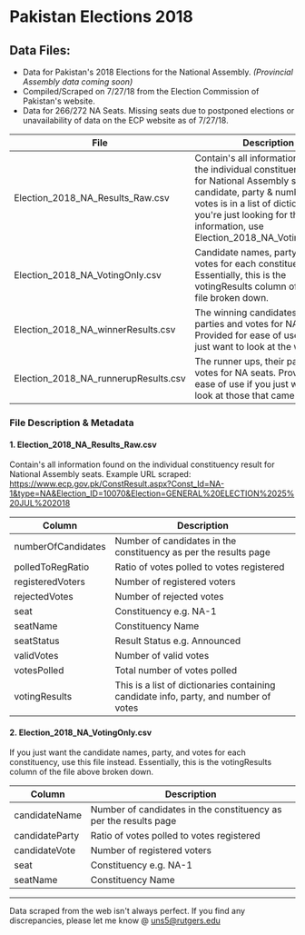 # Pakistan Elections 2018


## Data Files:

- Data for Pakistan's 2018 Elections for the National Assembly. *(Provincial Assembly data coming soon)*  
- Compiled/Scraped on 7/27/18 from the Election Commission of Pakistan's website. 
- Data for 266/272 NA Seats. Missing seats due to postponed elections or unavailability of data on the ECP website as of 7/27/18.

| File | Description |
|--------|-------------|
| Election_2018_NA_Results_Raw.csv | Contain's all information found on the individual constituency result for National Assembly seats. The candidate, party & number of votes is in a list of dictionaries. If you're just looking for that information, use Election_2018_NA_VotingOnly.csv  |
| Election_2018_NA_VotingOnly.csv |  Candidate names, party, and votes for each constituency. Essentially, this is the votingResults column of the raw file broken down. |
| Election_2018_NA_winnerResults.csv | The winning candidates, their parties and votes for NA seats. Provided for ease of use if you just want to look at the winners |
| Election_2018_NA_runnerupResults.csv | The runner ups, their parties and votes for NA seats. Provided for ease of use if you just want to look at those that came second |

### File Description & Metadata

#### 1. Election_2018_NA_Results_Raw.csv
Contain's all information found on the individual constituency result for National Assembly seats.
Example URL scraped: https://www.ecp.gov.pk/ConstResult.aspx?Const_Id=NA-1&type=NA&Election_ID=10070&Election=GENERAL%20ELECTION%2025%20JUL%202018


| Column | Description |
|--------|-------------|
| numberOfCandidates | Number of candidates in the constituency as per the results page |
| polledToRegRatio | Ratio of votes polled to votes registered |
| registeredVoters | Number of registered voters |
| rejectedVotes | Number of rejected votes | 
| seat | Constituency e.g. NA-1 |
| seatName | Constituency Name |
| seatStatus | Result Status e.g. Announced |
| validVotes | Number of valid votes |
| votesPolled | Total number of votes polled |
| votingResults | This is a list of dictionaries containing candidate info, party, and number of votes |

#### 2. Election_2018_NA_VotingOnly.csv
If you just want the candidate names, party, and votes for each constituency, use this file instead.
Essentially, this is the votingResults column of the file above broken down.

| Column | Description |
|--------|-------------|
| candidateName | Number of candidates in the constituency as per the results page |
| candidateParty | Ratio of votes polled to votes registered |
| candidateVote | Number of registered voters |
| seat | Constituency e.g. NA-1 |
| seatName | Constituency Name |


***

Data scraped from the web isn't always perfect. If you find any discrepancies, please let me know @ uns5@rutgers.edu
